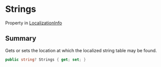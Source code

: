 # Strings

Property in [LocalizationInfo](yarn.compiler.project.localizationinfo.md)

## Summary

Gets or sets the location at which the localized string table may be found.

```csharp
public string? Strings { get; set; }
```
